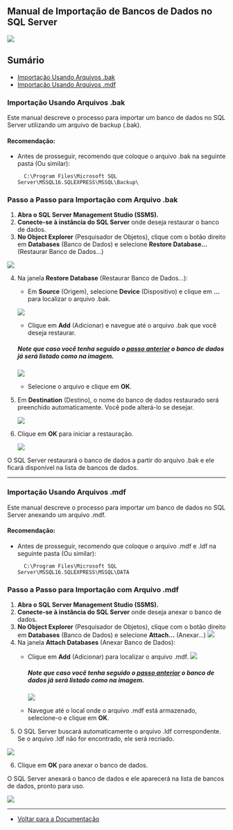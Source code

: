 ## Manual de Importação de Bancos de Dados no SQL Server

![](/images/SQL_SERVER/sqlServer_logo_bg.png)

## Sumário
- [Importação Usando Arquivos .bak](#importação-usando-arquivos-bak)
- [Importação Usando Arquivos .mdf](#importação-usando-arquivos-mdf)

### Importação Usando Arquivos .bak

Este manual descreve o processo para importar um banco de dados no SQL Server utilizando um arquivo de backup (.bak).

#### **Recomendação**:
- Antes de prosseguir, recomendo que coloque o arquivo .bak na seguinte pasta (Ou similar):
        
        C:\Program Files\Microsoft SQL Server\MSSQL16.SQLEXPRESS\MSSQL\Backup\

### Passo a Passo para Importação com Arquivo .bak

1. **Abra o SQL Server Management Studio (SSMS).**
2. **Conecte-se à instância do SQL Server** onde deseja restaurar o banco de dados.
3. **No Object Explorer** (Pesquisador de Objetos), clique com o botão direito em **Databases** (Banco de Dados) e selecione **Restore Database…** (Restaurar Banco de Dados...)

![](/images/SQL_SERVER/Importação/1.png)

4. Na janela **Restore Database** (Restaurar Banco de Dados...):
   - Em **Source** (Origem), selecione **Device** (Dispositivo) e clique em **...** para localizar o arquivo .bak.

    ![](/images/SQL_SERVER/Importação/2.png)

   - Clique em **Add** (Adicionar) e navegue até o arquivo .bak que você deseja restaurar.
   ##### Note que caso você tenha seguido o [passo anterior](#recomendação) o banco de dados já será listado como na imagem.

   ![](/images/SQL_SERVER/Importação/3.png)


   - Selecione o arquivo e clique em **OK**.
5. Em **Destination** (Destino), o nome do banco de dados restaurado será preenchido automaticamente. Você pode alterá-lo se desejar.

   ![](/images/SQL_SERVER/Importação/4.png)

6. Clique em **OK** para iniciar a restauração.

   ![](/images/SQL_SERVER/Importação/5.png)

O SQL Server restaurará o banco de dados a partir do arquivo .bak e ele ficará disponível na lista de bancos de dados.

---

### Importação Usando Arquivos .mdf

Este manual descreve o processo para importar um banco de dados no SQL Server anexando um arquivo .mdf.

#### **Recomendação**:
- Antes de prosseguir, recomendo que coloque o arquivo .mdf e .ldf na seguinte pasta (Ou similar):
        
        C:\Program Files\Microsoft SQL Server\MSSQL16.SQLEXPRESS\MSSQL\DATA

### Passo a Passo para Importação com Arquivo .mdf

1. **Abra o SQL Server Management Studio (SSMS).**
2. **Conecte-se à instância do SQL Server** onde deseja anexar o banco de dados.
3. **No Object Explorer** (Pesquisador de Objetos), clique com o botão direito em **Databases** (Banco de Dados) e selecione **Attach…** (Anexar...)
       ![](/images/SQL_SERVER/Importação/11.png)
4. Na janela **Attach Databases** (Anexar Banco de Dados):
   - Clique em **Add** (Adicionar) para localizar o arquivo .mdf.
   ![](/images/SQL_SERVER/Importação/22.png)

      ##### Note que caso você tenha seguido o [passo anterior](#recomendação-1) o banco de dados já será listado como na imagem.
        ![](/images/SQL_SERVER/Importação/33.png)
      

   - Navegue até o local onde o arquivo .mdf está armazenado, selecione-o e clique em **OK**.
5. O SQL Server buscará automaticamente o arquivo .ldf correspondente. Se o arquivo .ldf não for encontrado, ele será recriado.

![](/images/SQL_SERVER/Importação/44.png)

6. Clique em **OK** para anexar o banco de dados.

O SQL Server anexará o banco de dados e ele aparecerá na lista de bancos de dados, pronto para uso.

![](/images/SQL_SERVER/Importação/55.png)

---

* [Voltar para a Documentação](/README.md)